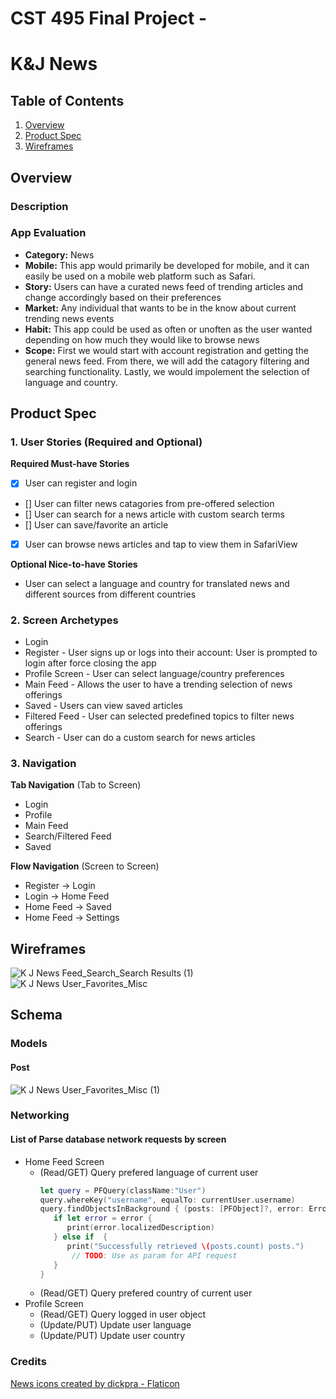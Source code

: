 CST 495 Final Project - 
===

# K&J News

## Table of Contents
1. [Overview](#Overview)
1. [Product Spec](#Product-Spec)
1. [Wireframes](#Wireframes)

## Overview
### Description

### App Evaluation
- **Category:** News 
- **Mobile:** This app would primarily be developed for mobile, and it can easily be used on a mobile web platform such as Safari.
- **Story:** Users can have a curated news feed of trending articles and change accordingly based on their preferences
- **Market:** Any individual that wants to be in the know about current trending news events 
- **Habit:** This app could be used as often or unoften as the user wanted depending on how much they would like to browse news 
- **Scope:** First we would start with account registration and getting the general news feed.  From there, we will add the catagory filtering and searching functionality. Lastly, we would impolement the selection of language and country.

## Product Spec
### 1. User Stories (Required and Optional)


**Required Must-have Stories**

* [x] User can register and login
* [] User can filter news catagories from pre-offered selection
* [] User can search for a news article with custom search terms
* [] User can save/favorite an article
* [x] User can browse news articles and tap to view them in SafariView

**Optional Nice-to-have Stories**

* User can select a language and country for translated news and different sources from different countries

### 2. Screen Archetypes

* Login 
* Register - User signs up or logs into their account: User is prompted to login after force closing the app
* Profile Screen - User can select language/country preferences
* Main Feed - Allows the user to have a trending selection of news offerings
* Saved - Users can view saved articles
* Filtered Feed - User can selected predefined topics to filter news offerings
* Search - User can do a custom search for news articles

### 3. Navigation

**Tab Navigation** (Tab to Screen)

* Login
* Profile
* Main Feed
* Search/Filtered Feed
* Saved

**Flow Navigation** (Screen to Screen)
*  Register -> Login
*  Login -> Home Feed
*  Home Feed -> Saved
*  Home Feed -> Settings


## Wireframes
![K   J News Feed_Search_Search Results (1)](https://user-images.githubusercontent.com/8891981/161655157-44d991c2-26ce-4d51-a128-7e9c3f83de90.png)
![K   J News User_Favorites_Misc](https://user-images.githubusercontent.com/8891981/161655180-0b6f2796-7594-4fdd-a1ec-c9a9027c0e12.png)
## Schema 
### Models
#### Post
![K   J News User_Favorites_Misc (1)](https://user-images.githubusercontent.com/8891981/161654754-b0cc14ba-9c2d-47fd-a8f4-40e871a01ad8.png)

### Networking
#### List of Parse database network requests by screen
   - Home Feed Screen
      - (Read/GET) Query prefered language of current user
         ```swift
         let query = PFQuery(className:"User")
         query.whereKey("username", equalTo: currentUser.username)
         query.findObjectsInBackground { (posts: [PFObject]?, error: Error?) in
            if let error = error { 
               print(error.localizedDescription)
            } else if  {
               print("Successfully retrieved \(posts.count) posts.")
                // TODO: Use as param for API request
            }
         }
         ```
      - (Read/GET) Query prefered country of current user
   - Profile Screen
      - (Read/GET) Query logged in user object
      - (Update/PUT) Update user language
      - (Update/PUT) Update user country

### Credits
<a href="https://www.flaticon.com/free-icons/news" title="news icons">News icons created by dickpra - Flaticon</a>
